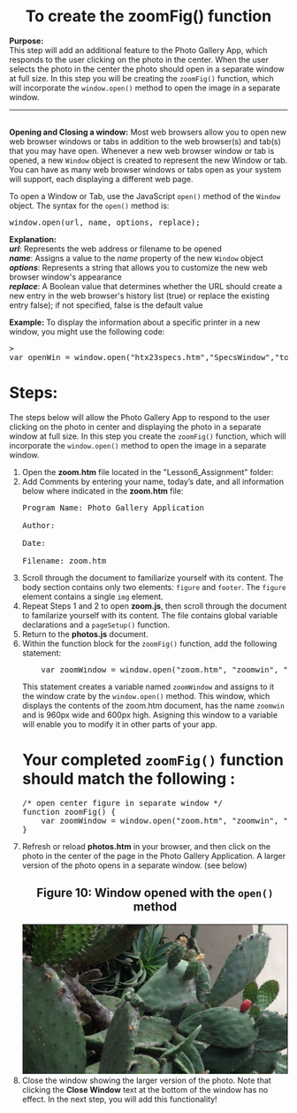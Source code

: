 <center><h1>To create the zoomFig() function</h1></center>

<b>Purpose:</b> <br> 
This step will add an additional feature to the Photo Gallery App, which responds to the user clicking on the photo in the center.  When the user selects the photo in the center the photo should open in a separate window at full size.  In this step you will be creating the <code>zoomFig()</code> function, which will incorporate the <code>window.open()</code> method to open the image in a separate window.

<hr><br>
<b>Opening and Closing a window:</b>
Most web browsers allow you to open new web browser windows or tabs in addition to the web browser(s) and tab(s) that you may have open.  
Whenever a new web browser window or tab is opened, a new <code>Window</code> object is created to represent the new Window or tab.  You can have as many web browser windows or tabs open as your system will support, each displaying a different web page.

To open a Window or Tab, use the JavaScript <code>open()</code> method of the <code>Window</code> object.  The syntax for the <code>open()</code> method is:
<pre>
window.open(url, name, options, replace);
</pre>
<b>Explanation:</b><br>
<b><em>url</em></b>:  Represents the web address or filename to be opened<br>
<b><em>name</em></b>:  Assigns a value to the <em>name</em> property of the new <code>Window</code> object<br>
<b><em>options</em></b>:  Represents a string that allows you to customize the new web browser window's appearance<br>
<b><em>replace</em></b>:  A Boolean value that determines whether the URL should create a new entry in the web browser's history list (true) or replace the existing entry false); if not specified, false is the default value

<b>Example:</b>  To display the information about a specific printer in a new window, you might use the following code:
<pre>>
var openWin = window.open("htx23specs.htm","SpecsWindow","toolbar=no, menubar=no, location=no, scrollbars=no, resizable=no, width=380, height=405");
</pre>




<h1><b>Steps:</b></h1>
The steps below will allow the Photo Gallery App to respond to the user clicking on the photo in center and displaying the photo in a separate window at full size.  In this step you create the <code>zoomFig()</code> function, which will incorporate the <code>window.open()</code> method to open the image in a separate window.

<ol>
<li>Open the <b>zoom.htm</b> file located in the "Lesson6_Assignment" folder:

<li>Add Comments by entering your name, today’s date, and all information below where indicated in the <b>zoom.htm</b> file:<br>
<pre>
Program Name: Photo Gallery Application <br>
Author: <br>
Date: <br>
Filename: zoom.htm
</pre>
</li>

<li>
Scroll through the document to familiarize yourself with its content.  The body section contains only two elements:  <code>figure</code> and <code>footer</code>.  The <code>figure</code> element contains a single <code>img</code> element.
</li>

<li>
Repeat Steps 1 and 2 to open <b>zoom.js</b>, then scroll through the document to familarize yourself with its content.  The file contains global variable declarations and a <code>pageSetup()</code> function.
</li>

<li>
Return to the <b>photos.js</b> document.
</li>

<li>
Within the function block for the <code>zoomFig()</code> function, add the following statement:
<pre>
    var zoomWindow = window.open("zoom.htm", "zoomwin", "width=960,height=600");
</pre>
This statement creates a variable named <code>zoomWindow</code> and assigns to it the window crate by the <code>window.open()</code> method.  This window, which displays the contents of the zoom.htm document, has the name <code>zoomwin</code> and is 960px wide and 600px high.  Asigning this window to a variable will enable you to modify it in other parts of your app.
</li>

<h1>Your completed <code>zoomFig()</code> function should match the following :</h1>

<pre>
/* open center figure in separate window */
function zoomFig() {
    var zoomWindow = window.open("zoom.htm", "zoomwin", "width=960,height=600");
}
</pre>

<li>
Refresh or reload <b>photos.htm</b> in your browser, and then click on the photo in the center of the page in the Photo Gallery Application.  A larger version of the photo opens in a separate window.  (see below)
</li>

<center>
<h2>Figure 10:  Window opened with the <code>open()</code> method</h2>
<img src=".guides/img/zoomPlant.png" alt="Photo Gallery Zoom" />
</center>

<li>
Close the window showing the larger version of the photo.   Note that clicking the <b>Close Window</b> text at the bottom of the window has no effect.  In the next step, you will add this functionality!
</li>
</ol>
